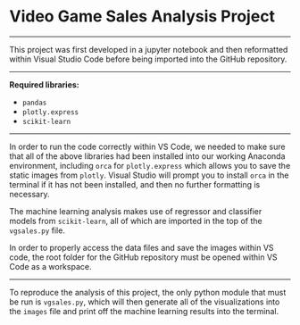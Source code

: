 # **Video Game Sales Analysis Project**

---

This project was first developed in a jupyter notebook and then reformatted within Visual Studio Code before being imported into the GitHub repository. <br>

---

**Required libraries:**
- `pandas`
- `plotly.express`
- `scikit-learn`

---

In order to run the code correctly within VS Code, we needed to make sure that all of the above libraries had been installed into our working Anaconda environment, including `orca` for `plotly.express` which allows you to save the static images from `plotly`. Visual Studio will prompt you to install `orca` in the terminal if it has not been installed, and then no further formatting is necessary. <br>

The machine learning analysis makes use of regressor and classifier models from `scikit-learn`, all of which are imported in the top of the `vgsales.py` file.

In order to properly access the data files and save the images within VS code, the root folder for the GitHub repository must be opened within VS Code as a workspace.

---

To reproduce the analysis of this project, the only python module that must be run is `vgsales.py`, which will then generate all of the visualizations into the `images` file and print off the machine learning results into the terminal.
